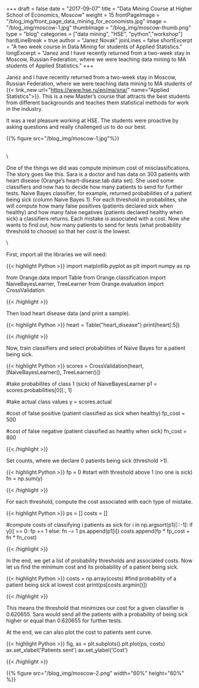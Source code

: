 +++
draft = false
date = "2017-09-07"
title = "Data Mining Course at Higher School of Economics, Moscow"
weight = 15
frontPageImage = "/blog_img/front_page_data_mining_for_economists.jpg"
image = "/blog_img/moscow-1.jpg"
thumbImage = "/blog_img/moscow-thumb.png"
type = "blog"
categories = ["data mining", "HSE", "python","workshop"]
hardLineBreak = true 
author = "Janez Novak"
joinLines = false
shortExcerpt = "A two week course in Data Mining for students of Applied Statistics."
longExcerpt = "Janez and I have recently returned from a two-week stay in Moscow, Russian Federation, where we were teaching data mining to MA students of Applied Statistics."
+++



Janez and I have recently returned from a two-week stay in Moscow, Russian Federation, where we were teaching data mining to MA students of {{< link_new url="https://www.hse.ru/en/ma/sna/" name="Applied Statistics">}}. This is a new Master’s course that attracts the best students from different backgrounds and teaches them statistical methods for work in the industry.
<!--more-->

It was a real pleasure working at HSE. The students were proactive by asking questions and really challenged us to do our best.

{{% figure src="/blog_img/moscow-1.jpg"%}}

\
\

One of the things we did was compute minimum cost of misclassifications. The story goes like this. Sara is a doctor and has data on 303 patients with heart disease (Orange’s heart-disease.tab data set). She used some classifiers and now has to decide how many patients to send for further tests. Naive Bayes classifier, for example, returned probabilities of a patient being sick (column Naive Bayes 1). For each threshold in probabilites, she will compute how many false positives (patients declared sick when healthy) and how many false negatives (patients declared healthy when sick) a classifiers returns. Each mistake is associated with a cost. Now she wants to find out, how many patients to send for tests (what probability threshold to choose) so that her cost is the lowest.

\

First, import all the libraries we will need:

{{< highlight Python >}}
import matplotlib.pyplot as plt
import numpy as np

from Orange.data import Table
from Orange.classification import NaiveBayesLearner, TreeLearner
from Orange.evaluation import CrossValidation

{{< /highlight >}}

Then load heart disease data (and print a sample).

{{< highlight Python >}}
heart = Table("heart_disease")
print(heart[:5])

{{< /highlight >}}

Now, train classifiers and select probabilities of Naive Bayes for a patient being sick.

{{< highlight Python >}}
scores = CrossValidation(heart, [NaiveBayesLearner(), TreeLearner()])

#take probabilites of class 1 (sick) of NaiveBayesLearner
p1 = scores.probabilities[0][:, 1]

#take actual class values
y = scores.actual

#cost of false positive (patient classified as sick when healthy)
fp_cost = 500

#cost of false negative (patient classified as healthy when sick)
fn_cost = 800

{{< /highlight >}}

Set counts, where we declare 0 patients being sick (threshold >1).

{{< highlight Python >}}
fp = 0
#start with threshold above 1 (no one is sick)
fn = np.sum(y)

{{< /highlight >}}


For each threshold, compute the cost associated with each type of mistake.

{{< highlight Python >}}
ps = []
costs = []

#compute costs of classifying i patients as sick
for i in np.argsort(p1)[::-1]:
    if y[i] == 0:
        fp += 1
    else:
        fn -= 1
    ps.append(p1[i])
    costs.append(fp * fp_cost + fn * fn_cost)

{{< /highlight >}}


In the end, we get a list of probability thresholds and associated costs. Now let us find the minimum cost and its probability of a patient being sick.

{{< highlight Python >}}
costs = np.array(costs)
#find probability of a patient being sick at lowest cost
print(ps[costs.argmin()])

{{< /highlight >}}

This means the threshold that minimizes our cost for a given classifier is 0.620655. Sara would send all the patients with a probability of being sick higher or equal than 0.620655  for further tests.

At the end, we can also plot the cost to patients sent curve.

{{< highlight Python >}}
fig, ax = plt.subplots()
plt.plot(ps, costs)
ax.set_xlabel('Patients sent')
ax.set_ylabel('Cost')

{{< /highlight >}}


{{% figure src="/blog_img/moscow-2.png"  width="60%" height="60%" %}}
